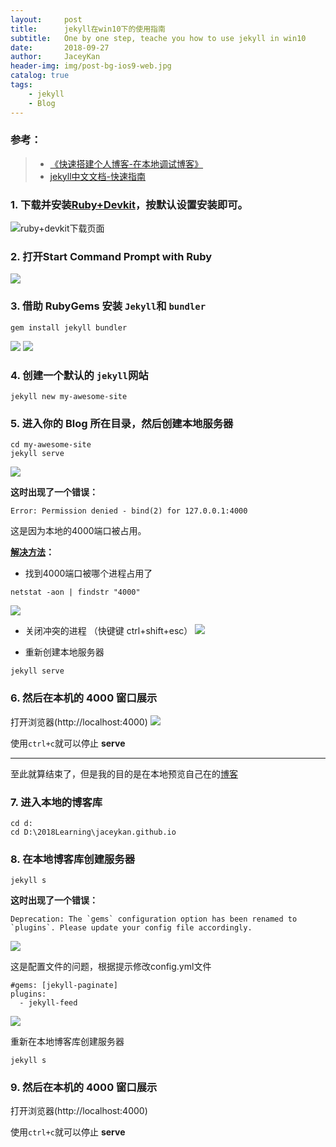 ```yaml
---
layout:     post
title:      jekyll在win10下的使用指南
subtitle:   One by one step, teache you how to use jekyll in win10
date:       2018-09-27
author:     JaceyKan
header-img: img/post-bg-ios9-web.jpg
catalog: true
tags:
    - jekyll
    - Blog
---
```




### 参考：
> * [《快速搭建个人博客-在本地调试博客》](https://jaceykan.github.io/2017/02/06/%E5%BF%AB%E9%80%9F%E6%90%AD%E5%BB%BA%E4%B8%AA%E4%BA%BA%E5%8D%9A%E5%AE%A2/)
> * [jekyll中文文档-快速指南](https://www.jekyll.com.cn/docs/quickstart/)


### 1. 下载并安装[Ruby+Devkit](https://rubyinstaller.org/downloads/)，按默认设置安装即可。
![ruby+devkit下载页面](http://jaceykan.github.io/img/20180927ruby-jekyll-install01.png)

### 2. 打开Start Command Prompt with Ruby
![](http://jaceykan.github.io/img/20180927ruby-jekyll-install.jpg)

### 3. 借助 RubyGems 安装 `Jekyll`和 `bundler`
```
gem install jekyll bundler
```
![](http://jaceykan.github.io/img/20180927ruby-jekyll-install02.jpg)
![](http://jaceykan.github.io/img/20180927ruby-jekyll-install03-2.png)

### 4. 创建一个默认的 `jekyll`网站
```
jekyll new my-awesome-site
```

### 5. 进入你的 Blog 所在目录，然后创建本地服务器
```
cd my-awesome-site
jekyll serve
```
![](http://jaceykan.github.io/img/20180927ruby-jekyll-install04.jpg)

**这时出现了一个错误：**
```
Error: Permission denied - bind(2) for 127.0.0.1:4000
```

这是因为本地的4000端口被占用。

**[解决方法](https://segmentfault.com/q/1010000010483290/a-1020000010487387)：**

* 找到4000端口被哪个进程占用了
```
netstat -aon | findstr "4000"
```
![](http://jaceykan.github.io/img/20180927ruby-jekyll-install05.jpg)

* 关闭冲突的进程 （快键键 ctrl+shift+esc）
![](http://jaceykan.github.io/img/20180927ruby-jekyll-install06.png)

* 重新创建本地服务器
```
jekyll serve
```

### 6. 然后在本机的 4000 窗口展示
打开浏览器(http://localhost:4000)
![](http://jaceykan.github.io/img/20180927ruby-jekyll-install07.png)

使用`ctrl+c`就可以停止 **serve**

---

至此就算结束了，但是我的目的是在本地预览自己在的[博客](https://jaceykan.github.io)

### 7. 进入本地的博客库
```
cd d:
cd D:\2018Learning\jaceykan.github.io
```

### 8. 在本地博客库创建服务器
```
jekyll s
```

**这时出现了一个错误：**
```
Deprecation: The `gems` configuration option has been renamed to `plugins`. Please update your config file accordingly.
```
![](http://jaceykan.github.io/img/20180927ruby-jekyll-install05.png)

这是配置文件的问题，根据提示修改config.yml文件
```
#gems: [jekyll-paginate]
plugins:
  - jekyll-feed
```

![](http://jaceykan.github.io/img/20180927ruby-jekyll-install08.png)

重新在本地博客库创建服务器
```
jekyll s
```

### 9. 然后在本机的 4000 窗口展示
打开浏览器(http://localhost:4000)

使用`ctrl+c`就可以停止 **serve**
